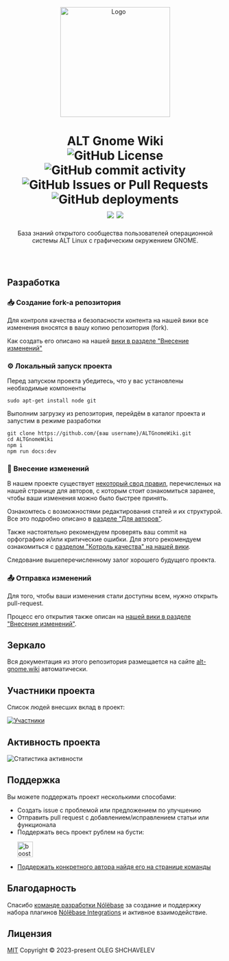 
 <div align="center"> 
  <a href="https://github.com/OlegShchavelev/ALTRegularGnomeWiki"> 
    <img src="https://alt-gnome.wiki/alt-gnome.png" alt="Logo" width="256" height="256"> 
  </a> 
  <h1 align="center">ALT Gnome Wiki
  <br/>
  <img alt="GitHub License" src="https://img.shields.io/github/license/OlegShchavelev/ALTGnomeWiki">
  <img alt="GitHub commit activity" src="https://img.shields.io/github/commit-activity/y/OlegShchavelev/ALTGnomeWiki">
  <img alt="GitHub Issues or Pull Requests" src="https://img.shields.io/github/issues/OlegShchavelev/ALTGnomeWiki">
  <img alt="GitHub deployments" src="https://img.shields.io/github/deployments/OlegShchavelev/ALTGnomeWiki/github-pages?label=Last%20Deploy">
  <br/>
  <a href="https://t.me/alt_gnome"><img src="https://img.shields.io/badge/Group-%235AA9E6?logo=telegram&label=Telegram" /></a>
  <a href="https://rutube.ru/channel/32425669/"><img src="https://badgen.net/static/Rutube/Chanel/cyan?icon=https://static.rutube.ru/static/img/favicon-icons/icon.svg" /></a>
  </h1> 
  <p align="center"> База знаний открытого сообщества пользователей операционной системы ALT Linux с графическим окружением GNOME.</p>
  <br/> 
  <br/> 
 </div> 

## Разработка

### 📥 Создание fork-а репозитория

Для контроля качества и безопасности контента на нашей вики все изменения вносятся в вашу копию репозитория (fork).

Как создать его описано на нашей [вики в разделе "Внесение изменений"](https://alt-gnome.wiki/reference/pages/alteration.html#_1-%D1%81%D0%BE%D0%B7%D0%B4%D0%B0%D0%B5%D0%BC-fork-%D1%80%D0%B5%D0%BF%D0%BE%D0%B7%D0%B8%D1%82%D0%BE%D1%80%D0%B8%D1%8F)

### :gear: Локальный запуск проекта

Перед запуском проекта убедитесь, что у вас установлены необходимые компоненты

```
sudo apt-get install node git
```

Выполним загрузку из репозитория, перейдём в каталог проекта и запустим в режиме разработки

```shell
git clone https://github.com/{ваш username}/ALTGnomeWiki.git
cd ALTGnomeWiki
npm i
npm run docs:dev
```

### :pencil: Внесение изменений

В нашем проекте существует [некоторый свод правил](https://alt-gnome.wiki/reference/pages/general-rules.html), перечисленых на нашей странице для авторов, с которым стоит ознакомиться заранее, чтобы ваши изменения можно было быстрее принять. 

Ознакомтесь с возможностями редактирования статей и их структурой. Все это подробно описано в [разделе "Для авторов"](https://alt-gnome.wiki/reference).

Также настоятельно рекомендуем проверять ваш commit на орфографию и/или критические ошибки.
Для этого рекомендуем ознакомиться с [разделом "Котроль качества" на нашей вики](https://alt-gnome.wiki/reference/tests/speller.html).

Следование вышеперечисленному залог хорошего будущего проекта.

### :outbox_tray: Отправка изменений

Для того, чтобы ваши изменения стали доступны всем, нужно открыть pull-request.

Процесс его открытия также описан на [нашей вики в разделе "Внесение изменений"](https://alt-gnome.wiki/reference/pages/alteration.html#_3-%D1%81%D0%BE%D0%B7%D0%B4%D0%B0%D0%B5%D0%BC-pull-request).


## Зеркало

Вся документация из этого репозитория размещается на сайте [alt-gnome.wiki](https://alt-gnome.wiki/) автоматически.


## Участники проекта

Список людей внесших вклад в проект:

[![Участники](https://contrib.rocks/image?repo=OlegShchavelev/ALTGnomeWiki)](https://github.com/OlegShchavelev/ALTGnomeWiki/graphs/contributors)

## Активность проекта

![Статистика активности](https://repobeats.axiom.co/api/embed/4637fb51923408d570b8e555b3fde24eedb2bfea.svg "Repobeats analytics image")


## Поддержка
Вы можете поддержать проект несколькими способами:
- Создать issue с проблемой или предложением по улучшению
- Отправить pull request с добавлением/исправлением статьи или функционала
- Поддержать весь проект рублем на бусти:
  <p>
    <a href="http://boosty.to/alt_gnome">
      <img height="36" src="https://github.com/Rirusha/Cassette/assets/95986183/313ee5af-d374-4f95-af62-9445d1c27347" alt="boosty.to">
    </a>
  </p>
- [Поддержать конкретного автора найдя его на странице команды](https://alt-gnome.wiki/contributions.html)

## Благодарность

Спасибо [команде разработки Nólëbase](https://github.com/nolebase) за создание и поддержку набора плагинов [Nólëbase Integrations](https://github.com/nolebase/integrations) и активное взаимодействие.

## Лицензия
[MIT](https://github.com/OlegShchavelev/ALTRegularGnomeWiki/blob/main/LICENSE)
Copyright © 2023-present OLEG SHCHAVELEV
